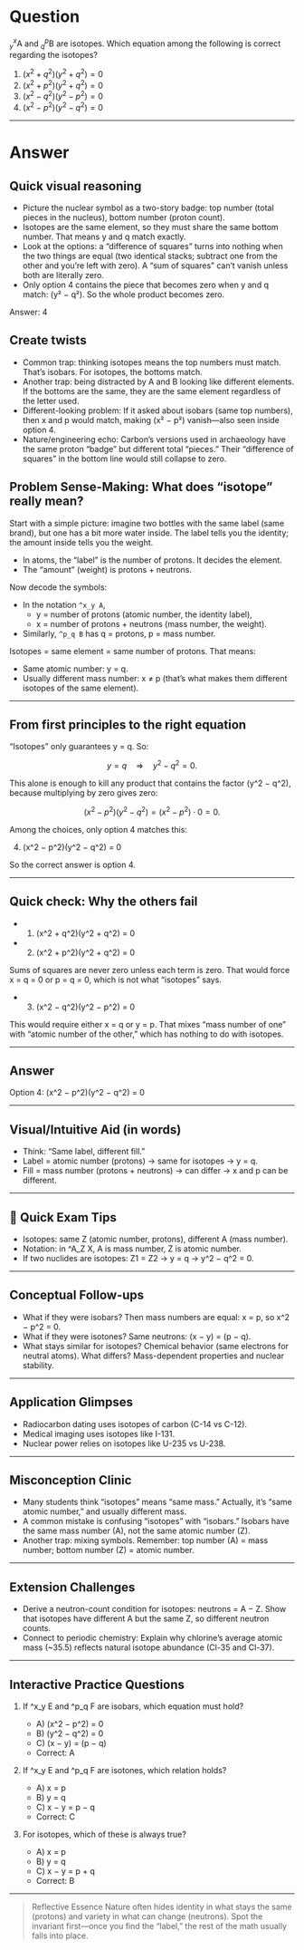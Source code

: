 # Question
$^{x}_{y}\mathrm{A}$ and $^{p}_{q}\mathrm{B}$ are isotopes. Which equation among the following is correct regarding the isotopes?  
   1) $(x^2 + q^2)(y^2 + q^2) = 0$  
   2) $(x^2 + p^2)(y^2 + q^2) = 0$  
   3) $(x^2 - q^2)(y^2 - p^2) = 0$  
   4) $(x^2 - p^2)(y^2 - q^2) = 0$

---
# Answer

## Quick visual reasoning
- Picture the nuclear symbol as a two-story badge: top number (total pieces in the nucleus), bottom number (proton count).
- Isotopes are the same element, so they must share the same bottom number. That means y and q match exactly.
- Look at the options: a “difference of squares” turns into nothing when the two things are equal (two identical stacks; subtract one from the other and you’re left with zero). A “sum of squares” can’t vanish unless both are literally zero.
- Only option 4 contains the piece that becomes zero when y and q match: (y² − q²). So the whole product becomes zero.

Answer: 4

## Create twists
- Common trap: thinking isotopes means the top numbers must match. That’s isobars. For isotopes, the bottoms match.
- Another trap: being distracted by A and B looking like different elements. If the bottoms are the same, they are the same element regardless of the letter used.
- Different-looking problem: If it asked about isobars (same top numbers), then x and p would match, making (x² − p²) vanish—also seen inside option 4.
- Nature/engineering echo: Carbon’s versions used in archaeology have the same proton “badge” but different total “pieces.” Their “difference of squares” in the bottom line would still collapse to zero.

## Problem Sense-Making: What does “isotope” really mean?

Start with a simple picture: imagine two bottles with the same label (same brand), but one has a bit more water inside. The label tells you the identity; the amount inside tells you the weight.

- In atoms, the “label” is the number of protons. It decides the element.
- The “amount” (weight) is protons + neutrons.

Now decode the symbols:
- In the notation `^x_y A`, 
  - y = number of protons (atomic number, the identity label),
  - x = number of protons + neutrons (mass number, the weight).
- Similarly, `^p_q B` has q = protons, p = mass number.

Isotopes = same element = same number of protons. That means:
- Same atomic number: y = q.
- Usually different mass number: x ≠ p (that’s what makes them different isotopes of the same element).

---

## From first principles to the right equation

“Isotopes” only guarantees y = q. So:

```math
y = q \quad \Rightarrow \quad y^2 - q^2 = 0.
```

This alone is enough to kill any product that contains the factor (y^2 − q^2), because multiplying by zero gives zero:

```math
(x^2 - p^2)(y^2 - q^2) = (x^2 - p^2)\cdot 0 = 0.
```

Among the choices, only option 4 matches this:

4) (x^2 − p^2)(y^2 − q^2) = 0

So the correct answer is option 4.

---

## Quick check: Why the others fail

- 1) (x^2 + q^2)(y^2 + q^2) = 0
- 2) (x^2 + p^2)(y^2 + q^2) = 0

Sums of squares are never zero unless each term is zero. That would force x = q = 0 or p = q = 0, which is not what “isotopes” says.

- 3) (x^2 − q^2)(y^2 − p^2) = 0

This would require either x = q or y = p. That mixes “mass number of one” with “atomic number of the other,” which has nothing to do with isotopes.

---

## Answer

Option 4: (x^2 − p^2)(y^2 − q^2) = 0

---

## Visual/Intuitive Aid (in words)

- Think: “Same label, different fill.” 
- Label = atomic number (protons) → same for isotopes → y = q.
- Fill = mass number (protons + neutrons) → can differ → x and p can be different.

---

## 🧠 Quick Exam Tips
- Isotopes: same Z (atomic number, protons), different A (mass number).
- Notation: in ^A_Z X, A is mass number, Z is atomic number.
- If two nuclides are isotopes: Z1 = Z2 → y = q → y^2 − q^2 = 0.

---

## Conceptual Follow-ups

- What if they were isobars? Then mass numbers are equal: x = p, so x^2 − p^2 = 0.
- What if they were isotones? Same neutrons: (x − y) = (p − q).
- What stays similar for isotopes? Chemical behavior (same electrons for neutral atoms). What differs? Mass-dependent properties and nuclear stability.

---

## Application Glimpses
- Radiocarbon dating uses isotopes of carbon (C-14 vs C-12).
- Medical imaging uses isotopes like I-131.
- Nuclear power relies on isotopes like U-235 vs U-238.

---

## Misconception Clinic
- Many students think “isotopes” means “same mass.” Actually, it’s “same atomic number,” and usually different mass.
- A common mistake is confusing “isotopes” with “isobars.” Isobars have the same mass number (A), not the same atomic number (Z).
- Another trap: mixing symbols. Remember: top number (A) = mass number; bottom number (Z) = atomic number.

---

## Extension Challenges
- Derive a neutron-count condition for isotopes: neutrons = A − Z. Show that isotopes have different A but the same Z, so different neutron counts.
- Connect to periodic chemistry: Explain why chlorine’s average atomic mass (~35.5) reflects natural isotope abundance (Cl-35 and Cl-37).

---

## Interactive Practice Questions

1) If ^x_y E and ^p_q F are isobars, which equation must hold?
   - A) (x^2 − p^2) = 0
   - B) (y^2 − q^2) = 0
   - C) (x − y) = (p − q)
   - Correct: A

2) If ^x_y E and ^p_q F are isotones, which relation holds?
   - A) x = p
   - B) y = q
   - C) x − y = p − q
   - Correct: C

3) For isotopes, which of these is always true?
   - A) x = p
   - B) y = q
   - C) x − y = p + q
   - Correct: B

---

> Reflective Essence
> Nature often hides identity in what stays the same (protons) and variety in what can change (neutrons). Spot the invariant first—once you find the “label,” the rest of the math usually falls into place.